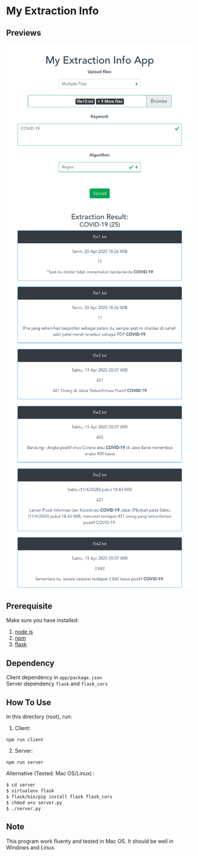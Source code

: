 # My Extraction Info 

## Previews
<img src="screenshot/init.png">
<img src="screenshot/result1.png">
<img src="screenshot/result2.png">

## Prerequisite
Make sure you have installed:
1. [node js](https://nodejs.org/en/)
2. [npm](https://www.npmjs.com/get-npm)
3. [flask](https://pypi.org/project/Flask/)

## Dependency
Client dependency in `app/package.json`
<br>
Server dependency `flask` and `flask_cors`

## How To Use
In this directory (root), run:
1. Client:
```
npm run client
```
2. Server:
```
npm run server
```
Alternative (Tested: Mac OS/Linux) :
```
$ cd server
$ virtualenv flask
$ flask/bin/pip install flask flask_cors
$ chmod a+x server.py
$ ./server.py
```


## Note
This program work fluenty and tested in Mac OS. It should be well in Windows and Linux.